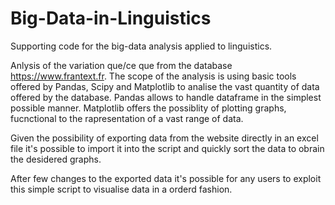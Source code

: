 # Big-Data-in-Linguistics
Supporting code for the big-data analysis applied to linguistics.

Anlysis of the variation que/ce que from the database https://www.frantext.fr. The scope of the analysis is using basic tools offered by Pandas, Scipy and Matplotlib to analise the vast quantity of data offered by the database. 
Pandas allows to handle dataframe in the simplest possible manner.
Matplotlib offers the possiblity of plotting graphs, fucnctional to the rapresentation of a vast range of data. 

Given the possibility of exporting data from the website directly in an excel file it's possible to import it into the script and quickly sort the data to obrain the desidered graphs. 

After few changes to the exported data it's possible for any users to exploit this simple script to visualise data in a orderd fashion.
